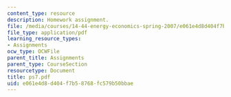 ```yaml
---
content_type: resource
description: Homework assignment.
file: /media/courses/14-44-energy-economics-spring-2007/e061e4d8d404f7b58768fc579b50bbae_ps7.pdf
file_type: application/pdf
learning_resource_types:
- Assignments
ocw_type: OCWFile
parent_title: Assignments
parent_type: CourseSection
resourcetype: Document
title: ps7.pdf
uid: e061e4d8-d404-f7b5-8768-fc579b50bbae
---
```


